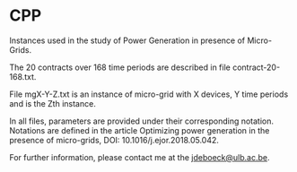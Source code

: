 # CPP
Instances used in the study of Power Generation in presence of Micro-Grids.

The 20 contracts over 168 time periods are described in file contract-20-168.txt.

File mgX-Y-Z.txt is an instance of micro-grid with X devices, Y time periods and is the Zth instance.

In all files, parameters are provided under their corresponding notation. Notations are defined in the article Optimizing power generation in the presence of micro-grids, DOI: 10.1016/j.ejor.2018.05.042.

For further information, please contact me at the jdeboeck@ulb.ac.be.
